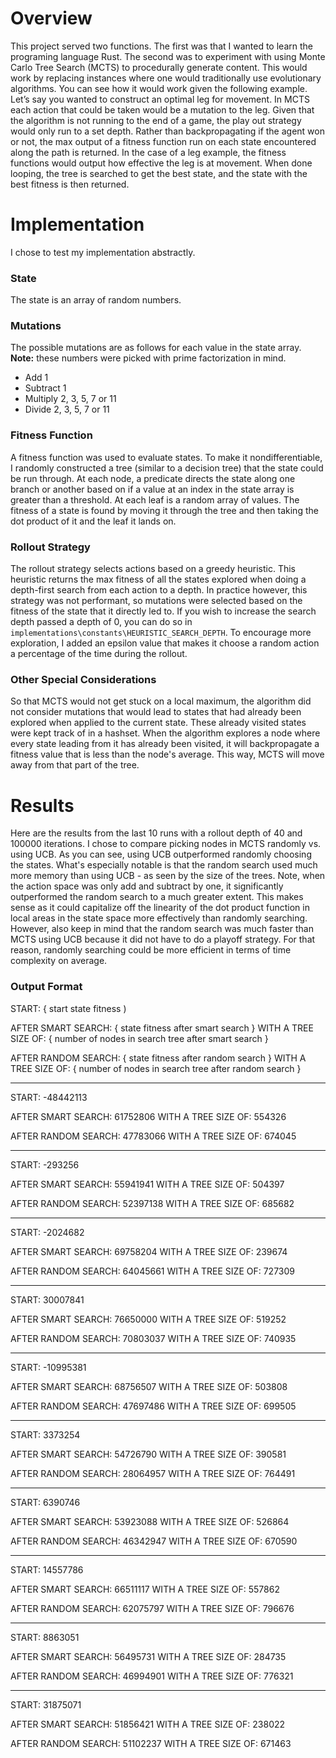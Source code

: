 # Overview
This project served two functions. The first was that I wanted to learn the programing language Rust. The second was to experiment with using Monte Carlo Tree Search (MCTS) to procedurally generate content. This would work by replacing instances where one would traditionally use evolutionary algorithms. You can see how it would work given the following example. Let’s say you wanted to construct an optimal leg for movement. In MCTS each action that could be taken would be a mutation to the leg. Given that the algorithm is not running to the end of a game, the play out strategy would only run to a set depth. Rather than backpropagating if the agent won or not, the max output of a fitness function run on each state encountered along the path is returned. In the case of a leg example, the fitness functions would output how effective the leg is at movement. When done looping, the tree is searched to get the best state, and the state with the best fitness is then returned.

# Implementation
I chose to test my implementation abstractly. 

### **State**
The state is an array of random numbers.

### **Mutations**
The possible mutations are as follows for each value in the state array. **Note:** these numbers were picked with prime factorization in mind.
* Add 1
* Subtract 1
* Multiply 2, 3, 5, 7 or 11
* Divide 2, 3, 5, 7 or 11

### **Fitness Function**
A fitness function was used to evaluate states. To make it nondifferentiable, I randomly constructed a tree (similar to a decision tree) that the state could be run through. At each node, a predicate directs the state along one branch or another based on if a value at an index in the state array is greater than a threshold. At each leaf is a random array of values. The fitness of a state is found by moving it through the tree and then taking the dot product of it and the leaf it lands on.

### **Rollout Strategy**
The rollout strategy selects actions based on a greedy heuristic. This heuristic returns the max fitness of all the states explored when doing a depth-first search from each action to a depth. In practice however, this strategy was not performant, so mutations were selected based on the fitness of the state that it directly led to. If you wish to increase the search depth passed a depth of 0, you can do so in `implementations\constants\HEURISTIC_SEARCH_DEPTH`. To encourage more exploration, I added an epsilon value that makes it choose a random action a percentage of the time during the rollout.

### **Other Special Considerations**
So that MCTS would not get stuck on a local maximum, the algorithm did not consider mutations that would lead to states that had already been explored when applied to the current state. These already visited states were kept track of in a hashset. When the algorithm explores a node where every state leading from it has already been visited, it will backpropagate a fitness value that is less than the node's average. This way, MCTS will move away from that part of the tree.

# Results
Here are the results from the last 10 runs with a rollout depth of 40 and 100000 iterations. I chose to compare picking nodes in MCTS randomly vs. using UCB. As you can see, using UCB outperformed randomly choosing the states. What's especially notable is that the random search used much more memory than using UCB - as seen by the size of the trees. Note, when the action space was only add and subtract by one, it significantly outperformed the random search to a much greater extent. This makes sense as it could capitalize off the linearity of the dot product function in local areas in the state space more effectively than randomly searching. However, also keep in mind that the random search was much faster than MCTS using UCB because it did not have to do a playoff strategy. For that reason, randomly searching could be more efficient in terms of time complexity on average.

### **Output Format**

START: { start state fitness )

AFTER SMART SEARCH: { state fitness after smart search }
WITH A TREE SIZE OF: { number of nodes in search tree after smart search }

AFTER RANDOM SEARCH: { state fitness after random search }
WITH A TREE SIZE OF: { number of nodes in search tree after random search }

_______________________________

START: -48442113

AFTER SMART SEARCH: 61752806
WITH A TREE SIZE OF: 554326

AFTER RANDOM SEARCH: 47783066
WITH A TREE SIZE OF: 674045

_______________________________

START: -293256

AFTER SMART SEARCH: 55941941
WITH A TREE SIZE OF: 504397

AFTER RANDOM SEARCH: 52397138
WITH A TREE SIZE OF: 685682

_______________________________

START: -2024682

AFTER SMART SEARCH: 69758204
WITH A TREE SIZE OF: 239674

AFTER RANDOM SEARCH: 64045661
WITH A TREE SIZE OF: 727309

_______________________________

START: 30007841

AFTER SMART SEARCH: 76650000
WITH A TREE SIZE OF: 519252

AFTER RANDOM SEARCH: 70803037
WITH A TREE SIZE OF: 740935

_______________________________

START: -10995381

AFTER SMART SEARCH: 68756507
WITH A TREE SIZE OF: 503808

AFTER RANDOM SEARCH: 47697486
WITH A TREE SIZE OF: 699505

_______________________________

START: 3373254

AFTER SMART SEARCH: 54726790
WITH A TREE SIZE OF: 390581

AFTER RANDOM SEARCH: 28064957
WITH A TREE SIZE OF: 764491

_______________________________

START: 6390746

AFTER SMART SEARCH: 53923088
WITH A TREE SIZE OF: 526864

AFTER RANDOM SEARCH: 46342947
WITH A TREE SIZE OF: 670590

_______________________________

START: 14557786

AFTER SMART SEARCH: 66511117
WITH A TREE SIZE OF: 557862

AFTER RANDOM SEARCH: 62075797
WITH A TREE SIZE OF: 796676

_______________________________

START: 8863051

AFTER SMART SEARCH: 56495731
WITH A TREE SIZE OF: 284735

AFTER RANDOM SEARCH: 46994901
WITH A TREE SIZE OF: 776321

_______________________________

START: 31875071

AFTER SMART SEARCH: 51856421
WITH A TREE SIZE OF: 238022

AFTER RANDOM SEARCH: 51102237
WITH A TREE SIZE OF: 671463
